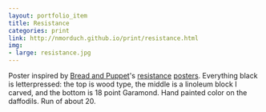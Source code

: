 ```yaml
---
layout: portfolio_item
title: Resistance
categories: print
link: http://nmorduch.github.io/print/resistance.html
img: 
- large: resistance.jpg
---
```


Poster inspired by [Bread and Puppet](http://breadandpuppet.org/)'s [resistance](http://cdn.shopify.com/s/files/1/0080/8552/products/IMG_7383.jpg?3884) [posters](http://theyesmenfixtheworld.com/guide/images/thumb/Resistance.jpg/283px-Resistance.jpg). Everything black is letterpressed: the top is wood type, the middle is a linoleum block I carved, and the bottom is 18 point Garamond. Hand painted color on the daffodils. Run of about 20.
